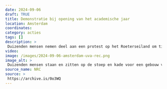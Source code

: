 ```yaml
---
date: 2024-09-06
draft: TRUE
title: Demonstratie bij opening van het academische jaar
location: Amsterdam
coordinates: 
category: acties
tags: []
description: > 
 Duizenden mensen nemen deel aan een protest op het Roeterseiland om tijdens de opening van het academische jaar de Universiteit van Amsterdam op te roepen de banden met de zionistische bezetting te verbreken. Mensen houden borden en spandoeken vast met teksten (in Nederlands en Engels) zoals: 'Leraren tegen genocide', 'Verbreek de banden', 'Steek geld in cultuur en onderwijs, niet in genocide en bezetting' en 'Zwijgen is medeplichtigheid, kom in verzet'.
video: 
image: /images/2024-09-06-amsterdam-uva-rec.png
image_alt: > 
 Duizenden mensen staan en zitten op de stoep en kade voor een gebouw van met een reflecterende gevel met woorden 'Universiteit van Amsterdam'. Vele dragen Palestijnse vlaggen en keffiyeh. Vooraan in beeld staat een persoon met een spandoek met uitgestrekte armen, met daarop de tekst: 'Zwijgen is medeplichtigheid, kom in verzet', met rode, naar beneden gerichte driehoeken aan weerszijden van de tekst.
source_name: NRC
source: > 
 https://archive.is/0o3WQ
---
```

